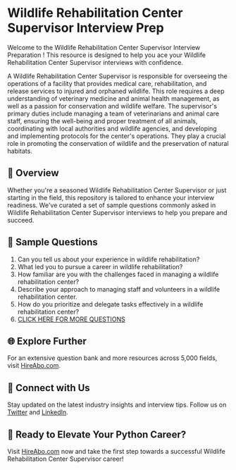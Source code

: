 # Wildlife Rehabilitation Center Supervisor Interview Prep

Welcome to the Wildlife Rehabilitation Center Supervisor Interview Preparation ! This resource is designed to help you ace your Wildlife Rehabilitation Center Supervisor interviews with confidence.

A Wildlife Rehabilitation Center Supervisor is responsible for overseeing the operations of a facility that provides medical care, rehabilitation, and release services to injured and orphaned wildlife. This role requires a deep understanding of veterinary medicine and animal health management, as well as a passion for conservation and wildlife welfare. The supervisor's primary duties include managing a team of veterinarians and animal care staff, ensuring the well-being and proper treatment of all animals, coordinating with local authorities and wildlife agencies, and developing and implementing protocols for the center's operations. They play a crucial role in promoting the conservation of wildlife and the preservation of natural habitats.

## 🚀 Overview

Whether you're a seasoned Wildlife Rehabilitation Center Supervisor or just starting in the field, this repository is tailored to enhance your interview readiness. We've curated a set of sample questions commonly asked in Wildlife Rehabilitation Center Supervisor interviews to help you prepare and succeed.

## 📝 Sample Questions

1. Can you tell us about your experience in wildlife rehabilitation?
2. What led you to pursue a career in wildlife rehabilitation?
3. How familiar are you with the challenges faced in managing a wildlife rehabilitation center?
4. Describe your approach to managing staff and volunteers in a wildlife rehabilitation center.
5. How do you prioritize and delegate tasks effectively in a wildlife rehabilitation center?
6. [CLICK HERE FOR MORE QUESTIONS](https://hireabo.com/job/24_3_43/Wildlife%20Rehabilitation%20Center%20Supervisor)

## 🌐 Explore Further

For an extensive question bank and more resources across 5,000 fields, visit [HireAbo.com](https://www.hireabo.com).

## 📱 Connect with Us

Stay updated on the latest industry insights and interview tips. Follow us on [Twitter](https://twitter.com/hireabo) and [LinkedIn](https://www.linkedin.com/in/hire-abo-3609972a8/).

## 🚀 Ready to Elevate Your Python Career?

Visit [HireAbo.com](https://www.hireabo.com) now and take the first step towards a successful Wildlife Rehabilitation Center Supervisor career!